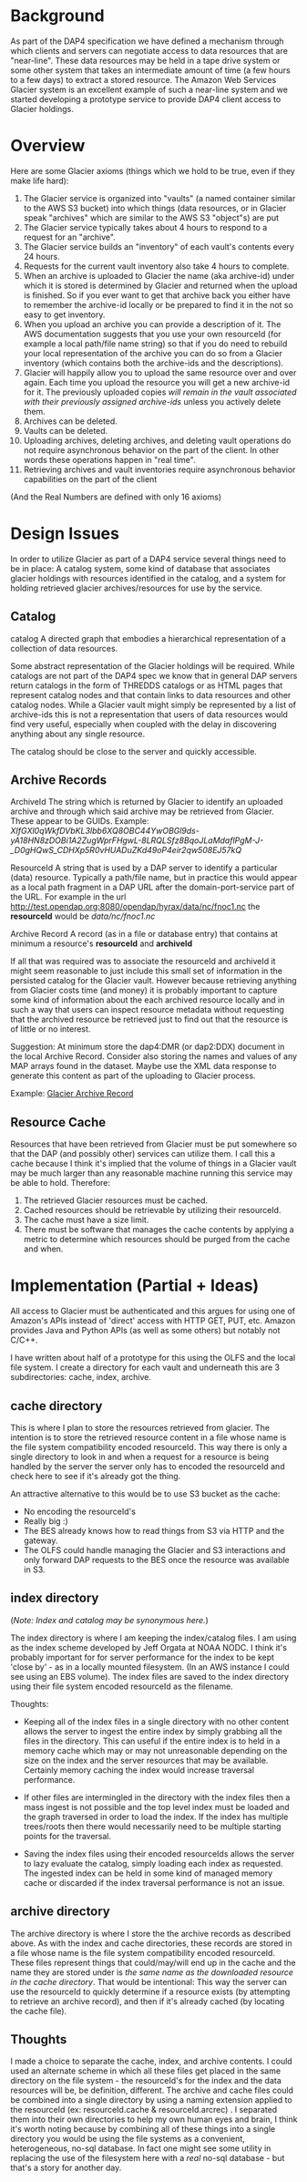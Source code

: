 # Background

As part of the DAP4 specification we have defined a mechanism through
which clients and servers can negotiate access to data resources that
are "near-line". These data resources may be held in a tape drive system
or some other system that takes an intermediate amount of time (a few
hours to a few days) to extract a stored resource. The Amazon Web
Services Glacier system is an excellent example of such a near-line
system and we started developing a prototype service to provide DAP4
client access to Glacier holdings.

# Overview

Here are some Glacier axioms (things which we hold to be true, even if
they make life hard):

1.  The Glacier service is organized into "vaults" (a named container
    similar to the AWS S3 bucket) into which things (data resources, or
    in Glacier speak "archives" which are similar to the AWS S3
    "object"s) are put
2.  The Glacier service typically takes about 4 hours to respond to a
    request for an "archive".
3.  The Glacier service builds an "inventory" of each vault's contents
    every 24 hours.
4.  Requests for the current vault inventory also take 4 hours to
    complete.
5.  When an archive is uploaded to Glacier the name (aka archive-id)
    under which it is stored is determined by Glacier and returned when
    the upload is finished. So if you ever want to get that archive back
    you either have to remember the archive-id locally or be prepared to
    find it in the not so easy to get inventory.
6.  When you upload an archive you can provide a description of it. The
    AWS documentation suggests that you use your own resourceId (for
    example a local path/file name string) so that if you do need to
    rebuild your local representation of the archive you can do so from
    a Glacier inventory (which contains both the archive-ids and the
    descriptions).
7.  Glacier will happily allow you to upload the same resource over and
    over again. Each time you upload the resource you will get a new
    archive-id for it. The previously uploaded copies *will remain in
    the vault associated with their previously assigned archive-ids*
    unless you actively delete them.
8.  Archives can be deleted.
9.  Vaults can be deleted.
10. Uploading archives, deleting archives, and deleting vault operations
    do not require asynchronous behavior on the part of the client. In
    other words these operations happen in "real time".
11. Retrieving archives and vault inventories require asynchronous
    behavior capabilities on the part of the client

(And the Real Numbers are defined with only 16 axioms)

# Design Issues

In order to utilize Glacier as part of a DAP4 service several things
need to be in place: A catalog system, some kind of database that
associates glacier holdings with resources identified in the catalog,
and a system for holding retrieved glacier archives/resources for use by
the service.

## Catalog

catalog
A directed graph that embodies a hierarchical representation of a
collection of data resources.

Some abstract representation of the Glacier holdings will be required.
While catalogs are not part of the DAP4 spec we know that in general DAP
servers return catalogs in the form of THREDDS catalogs or as HTML pages
that represent catalog nodes and that contain links to data resources
and other catalog nodes. While a Glacier vault might simply be
represented by a list of archive-ids this is not a representation that
users of data resources would find very useful, especially when coupled
with the delay in discovering anything about any single resource.

The catalog should be close to the server and quickly accessible.

## Archive Records

ArchiveId
The string which is returned by Glacier to identify an uploaded archive
and through which said archive may be retrieved from Glacier. These
appear to be GUIDs. Example:
*XIfGXl0qWkfDVbKL3Ibb6XQ8OBC44YwOBGl9ds-yA18HN8zDOBi1A2ZugWprFHgwL-8LRQLSfz8BqoJLaMdaflPgM-J-_D0gHQwS_CDHXp5R0vHUADuZKd49oP4eir2qw508EJ57kQ*

ResourceId
A string that is used by a DAP server to identify a particular (data)
resource. Typically a path/file name, but in practice this would appear
as a local path fragment in a DAP URL after the domain-port-service part
of the URL. For example in the url
http://test.opendap.org:8080/opendap/hyrax/data/nc/fnoc1.nc the
**resourceId** would be *data/nc/fnoc1.nc*

Archive Record
A record (as in a file or database entry) that contains at minimum a
resource's **resourceId** and **archiveId**

If all that was required was to associate the resourceId and archiveId
it might seem reasonable to just include this small set of information
in the persisted catalog for the Glacier vault. However because
retrieving anything from Glacier costs time (and money) it is probably
important to capture some kind of information about the each archived
resource locally and in such a way that users can inspect resource
metadata without requesting that the archived resource be retrieved just
to find out that the resource is of little or no interest.

Suggestion: At minimum store the dap4:DMR (or dap2:DDX) document in the
local Archive Record. Consider also storing the names and values of any
MAP arrays found in the dataset. Maybe use the XML data response to
generate this content as part of the uploading to Glacier process.

Example: [Glacier Archive Record](Glacier_Archive_Record "wikilink")

## Resource Cache

Resources that have been retrieved from Glacier must be put somewhere so
that the DAP (and possibly other) services can utilize them. I call this
a cache because I think it's implied that the volume of things in a
Glacier vault may be much larger than any reasonable machine running
this service may be able to hold. Therefore:

1.  The retrieved Glacier resources must be cached.
2.  Cached resources should be retrievable by utilizing their
    resourceId.
3.  The cache must have a size limit.
4.  There must be software that manages the cache contents by applying a
    metric to determine which resources should be purged from the cache
    and when.

# Implementation (Partial + Ideas)

All access to Glacier must be authenticated and this argues for using
one of Amazon's APIs instead of 'direct' access with HTTP GET, PUT, etc.
Amazon provides Java and Python APIs (as well as some others) but
notably not C/C++.

I have written about half of a prototype for this using the OLFS and the
local file system. I create a directory for each vault and underneath
this are 3 subdirectories: cache, index, archive.

## cache directory

This is where I plan to store the resources retrieved from glacier. The
intention is to store the retrieved resource content in a file whose
name is the file system compatibility encoded resourceId. This way there
is only a single directory to look in and when a request for a resource
is being handled by the server the server only has to encoded the
resourceId and check here to see if it's already got the thing.

An attractive alternative to this would be to use S3 bucket as the
cache:

- No encoding the resourceId's
- Really big :)
- The BES already knows how to read things from S3 via HTTP and the
  gateway.
- The OLFS could handle managing the Glacier and S3 interactions and
  only forward DAP requests to the BES once the resource was available
  in S3.

## index directory

(*Note: Index and catalog may be synonymous here.*)

The index directory is where I am keeping the index/catalog files. I am
using as the index scheme developed by Jeff Orgata at NOAA NODC. I think
it's probably important for for server performance for the index to be
kept 'close by' - as in a locally mounted filesystem. (In an AWS
instance I could see using an EBS volume). The index files are saved to
the index directory using their file system encoded resourceId as the
filename.

Thoughts:

- Keeping all of the index files in a single directory with no other
  content allows the server to ingest the entire index by simply
  grabbing all the files in the directory. This can useful if the entire
  index is to held in a memory cache which may or may not unreasonable
  depending on the size on the index and the server resources that may
  be available. Certainly memory caching the index would increase
  traversal performance.

<!-- -->

- If other files are intermingled in the directory with the index files
  then a mass ingest is not possible and the top level index must be
  loaded and the graph traversed in order to load the index. If the
  index has multiple trees/roots then there would necessarily need to be
  multiple starting points for the traversal.

<!-- -->

- Saving the index files using their encoded resourceIds allows the
  server to lazy evaluate the catalog, simply loading each index as
  requested. The ingested index can be held in some kind of managed
  memory cache or discarded if the index traversal performance is not an
  issue.

## archive directory

The archive directory is where I store the the archive records as
described above. As with the index and cache directories, these records
are stored in a file whose name is the file system compatibility encoded
resourceId. These files represent things that could/may/will end up in
the cache and the name they are stored under is *the same name as the
downloaded resource in the cache directory*. That would be intentional:
This way the server can use the resourceId to quickly determine if a
resource exists (by attempting to retrieve an archive record), and then
if it's already cached (by locating the cache file).

## Thoughts

I made a choice to separate the cache, index, and archive contents. I
could used an alternate scheme in which all these files get placed in
the same directory on the file system - the resourceId's for the index
and the data resources will be, be definition, different. The archive
and cache files could be combined into a single directory by using a
naming extension applied to the resourceId (ex: resourceId.cache &
resourceId.arcrec) . I separated them into their own directories to help
my own human eyes and brain, I think it's worth noting because by
combining all of these things into a single directory you would be using
the file systems as a convenient, heterogeneous, no-sql database. In
fact one might see some utility in replacing the use of the filesystem
here with a *real* no-sql database - but that's a story for another day.